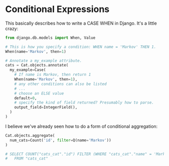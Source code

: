 # Conditional Expressions

This basically describes how to write a CASE WHEN in Django. It's a
little crazy:

```python
from django.db.models import When, Value

# This is how you specify a condition: WHEN name = 'Markov' THEN 1.
When(name='Markov', then=1)

# Annotate a my_example attribute.
cats = Cat.objects.annotate(
  my_example=Case(
    # If name is Markov, then return 1
    When(name='Markov', then=1),
    # any other conditions can also be listed
    # ...
    # choose an ELSE value
    default=0,
    # specify the kind of field returned? Presumably how to parse.
    output_field=IntegerField(),
  )
)
```

I believe we've already seen how to do a form of conditional
aggregation:

```python
Cat.objects.aggregate(
  num_cats=Count('id', filter=Q(name='Markov'))
)

# SELECT COUNT("cats_cat"."id") FILTER (WHERE "cats_cat"."name" = 'Markov') AS "num_cats"
#   FROM "cats_cat"
```
